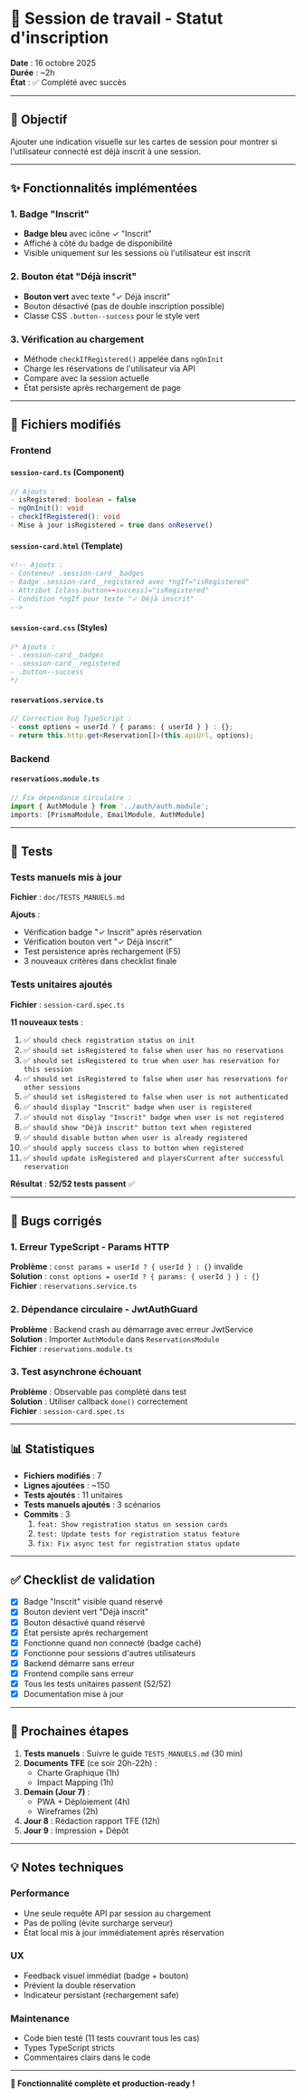 # 📝 Session de travail - Statut d'inscription

**Date** : 16 octobre 2025  
**Durée** : ~2h  
**État** : ✅ Complété avec succès

---

## 🎯 Objectif

Ajouter une indication visuelle sur les cartes de session pour montrer si l'utilisateur connecté est déjà inscrit à une session.

---

## ✨ Fonctionnalités implémentées

### 1. Badge "Inscrit"
- **Badge bleu** avec icône ✓ "Inscrit"
- Affiché à côté du badge de disponibilité
- Visible uniquement sur les sessions où l'utilisateur est inscrit

### 2. Bouton état "Déjà inscrit"
- **Bouton vert** avec texte "✓ Déjà inscrit"
- Bouton désactivé (pas de double inscription possible)
- Classe CSS `.button--success` pour le style vert

### 3. Vérification au chargement
- Méthode `checkIfRegistered()` appelée dans `ngOnInit`
- Charge les réservations de l'utilisateur via API
- Compare avec la session actuelle
- État persiste après rechargement de page

---

## 🔧 Fichiers modifiés

### Frontend

#### `session-card.ts` (Component)
```typescript
// Ajouts :
- isRegistered: boolean = false
- ngOnInit(): void
- checkIfRegistered(): void
- Mise à jour isRegistered = true dans onReserve()
```

#### `session-card.html` (Template)
```html
<!-- Ajouts :
- Conteneur .session-card__badges
- Badge .session-card__registered avec *ngIf="isRegistered"
- Attribut [class.button--success]="isRegistered"
- Condition *ngIf pour texte "✓ Déjà inscrit"
-->
```

#### `session-card.css` (Styles)
```css
/* Ajouts :
- .session-card__badges
- .session-card__registered
- .button--success
*/
```

#### `reservations.service.ts`
```typescript
// Correction bug TypeScript :
- const options = userId ? { params: { userId } } : {};
- return this.http.get<Reservation[]>(this.apiUrl, options);
```

### Backend

#### `reservations.module.ts`
```typescript
// Fix dépendance circulaire :
import { AuthModule } from '../auth/auth.module';
imports: [PrismaModule, EmailModule, AuthModule]
```

---

## 🧪 Tests

### Tests manuels mis à jour
**Fichier** : `doc/TESTS_MANUELS.md`

**Ajouts** :
- Vérification badge "✓ Inscrit" après réservation
- Vérification bouton vert "✓ Déjà inscrit"
- Test persistence après rechargement (F5)
- 3 nouveaux critères dans checklist finale

### Tests unitaires ajoutés
**Fichier** : `session-card.spec.ts`

**11 nouveaux tests** :
1. ✅ `should check registration status on init`
2. ✅ `should set isRegistered to false when user has no reservations`
3. ✅ `should set isRegistered to true when user has reservation for this session`
4. ✅ `should set isRegistered to false when user has reservations for other sessions`
5. ✅ `should set isRegistered to false when user is not authenticated`
6. ✅ `should display "Inscrit" badge when user is registered`
7. ✅ `should not display "Inscrit" badge when user is not registered`
8. ✅ `should show "Déjà inscrit" button text when registered`
9. ✅ `should disable button when user is already registered`
10. ✅ `should apply success class to button when registered`
11. ✅ `should update isRegistered and playersCurrent after successful reservation`

**Résultat** : **52/52 tests passent** ✅

---

## 🐛 Bugs corrigés

### 1. Erreur TypeScript - Params HTTP
**Problème** : `const params = userId ? { userId } : {}` invalide  
**Solution** : `const options = userId ? { params: { userId } } : {}`  
**Fichier** : `reservations.service.ts`

### 2. Dépendance circulaire - JwtAuthGuard
**Problème** : Backend crash au démarrage avec erreur JwtService  
**Solution** : Importer `AuthModule` dans `ReservationsModule`  
**Fichier** : `reservations.module.ts`

### 3. Test asynchrone échouant
**Problème** : Observable pas complété dans test  
**Solution** : Utiliser callback `done()` correctement  
**Fichier** : `session-card.spec.ts`

---

## 📊 Statistiques

- **Fichiers modifiés** : 7
- **Lignes ajoutées** : ~150
- **Tests ajoutés** : 11 unitaires
- **Tests manuels ajoutés** : 3 scénarios
- **Commits** : 3
  1. `feat: Show registration status on session cards`
  2. `test: Update tests for registration status feature`
  3. `fix: Fix async test for registration status update`

---

## ✅ Checklist de validation

- [x] Badge "Inscrit" visible quand réservé
- [x] Bouton devient vert "Déjà inscrit"
- [x] Bouton désactivé quand réservé
- [x] État persiste après rechargement
- [x] Fonctionne quand non connecté (badge caché)
- [x] Fonctionne pour sessions d'autres utilisateurs
- [x] Backend démarre sans erreur
- [x] Frontend compile sans erreur
- [x] Tous les tests unitaires passent (52/52)
- [x] Documentation mise à jour

---

## 🚀 Prochaines étapes

1. **Tests manuels** : Suivre le guide `TESTS_MANUELS.md` (30 min)
2. **Documents TFE** (ce soir 20h-22h) :
   - Charte Graphique (1h)
   - Impact Mapping (1h)
3. **Demain (Jour 7)** :
   - PWA + Déploiement (4h)
   - Wireframes (2h)
4. **Jour 8** : Rédaction rapport TFE (12h)
5. **Jour 9** : Impression + Dépôt

---

## 💡 Notes techniques

### Performance
- Une seule requête API par session au chargement
- Pas de polling (évite surcharge serveur)
- État local mis à jour immédiatement après réservation

### UX
- Feedback visuel immédiat (badge + bouton)
- Prévient la double réservation
- Indicateur persistant (rechargement safe)

### Maintenance
- Code bien testé (11 tests couvrant tous les cas)
- Types TypeScript stricts
- Commentaires clairs dans le code

---

**🎉 Fonctionnalité complète et production-ready !**
